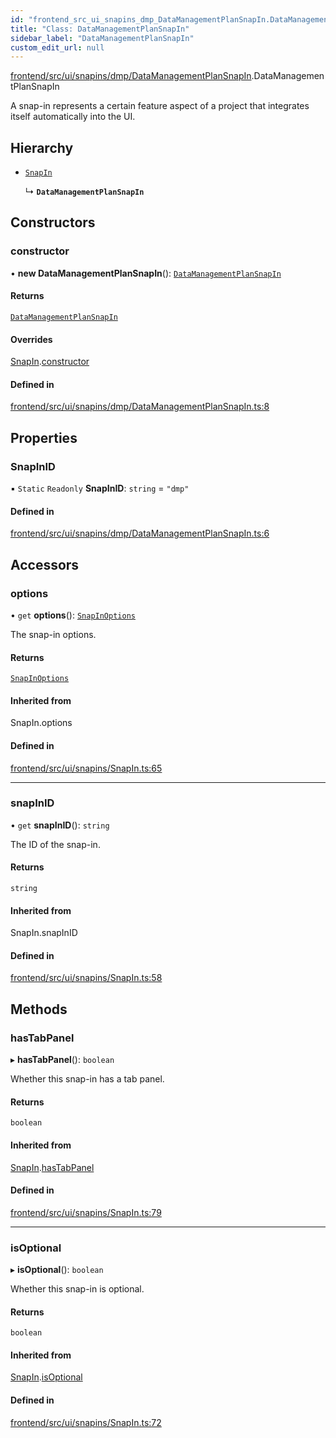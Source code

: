 ```yaml
---
id: "frontend_src_ui_snapins_dmp_DataManagementPlanSnapIn.DataManagementPlanSnapIn"
title: "Class: DataManagementPlanSnapIn"
sidebar_label: "DataManagementPlanSnapIn"
custom_edit_url: null
---
```


[frontend/src/ui/snapins/dmp/DataManagementPlanSnapIn](../modules/frontend_src_ui_snapins_dmp_DataManagementPlanSnapIn.md).DataManagementPlanSnapIn

A snap-in represents a certain feature aspect of a project that integrates itself automatically into the UI.

## Hierarchy

- [`SnapIn`](frontend_src_ui_snapins_SnapIn.SnapIn.md)

  ↳ **`DataManagementPlanSnapIn`**

## Constructors

### constructor

• **new DataManagementPlanSnapIn**(): [`DataManagementPlanSnapIn`](frontend_src_ui_snapins_dmp_DataManagementPlanSnapIn.DataManagementPlanSnapIn.md)

#### Returns

[`DataManagementPlanSnapIn`](frontend_src_ui_snapins_dmp_DataManagementPlanSnapIn.DataManagementPlanSnapIn.md)

#### Overrides

[SnapIn](frontend_src_ui_snapins_SnapIn.SnapIn.md).[constructor](frontend_src_ui_snapins_SnapIn.SnapIn.md#constructor)

#### Defined in

[frontend/src/ui/snapins/dmp/DataManagementPlanSnapIn.ts:8](https://github.com/Soroush9978/rds-ng/blob/5673246/src/frontend/src/ui/snapins/dmp/DataManagementPlanSnapIn.ts#L8)

## Properties

### SnapInID

▪ `Static` `Readonly` **SnapInID**: `string` = `"dmp"`

#### Defined in

[frontend/src/ui/snapins/dmp/DataManagementPlanSnapIn.ts:6](https://github.com/Soroush9978/rds-ng/blob/5673246/src/frontend/src/ui/snapins/dmp/DataManagementPlanSnapIn.ts#L6)

## Accessors

### options

• `get` **options**(): [`SnapInOptions`](../interfaces/frontend_src_ui_snapins_SnapIn.SnapInOptions.md)

The snap-in options.

#### Returns

[`SnapInOptions`](../interfaces/frontend_src_ui_snapins_SnapIn.SnapInOptions.md)

#### Inherited from

SnapIn.options

#### Defined in

[frontend/src/ui/snapins/SnapIn.ts:65](https://github.com/Soroush9978/rds-ng/blob/5673246/src/frontend/src/ui/snapins/SnapIn.ts#L65)

___

### snapInID

• `get` **snapInID**(): `string`

The ID of the snap-in.

#### Returns

`string`

#### Inherited from

SnapIn.snapInID

#### Defined in

[frontend/src/ui/snapins/SnapIn.ts:58](https://github.com/Soroush9978/rds-ng/blob/5673246/src/frontend/src/ui/snapins/SnapIn.ts#L58)

## Methods

### hasTabPanel

▸ **hasTabPanel**(): `boolean`

Whether this snap-in has a tab panel.

#### Returns

`boolean`

#### Inherited from

[SnapIn](frontend_src_ui_snapins_SnapIn.SnapIn.md).[hasTabPanel](frontend_src_ui_snapins_SnapIn.SnapIn.md#hastabpanel)

#### Defined in

[frontend/src/ui/snapins/SnapIn.ts:79](https://github.com/Soroush9978/rds-ng/blob/5673246/src/frontend/src/ui/snapins/SnapIn.ts#L79)

___

### isOptional

▸ **isOptional**(): `boolean`

Whether this snap-in is optional.

#### Returns

`boolean`

#### Inherited from

[SnapIn](frontend_src_ui_snapins_SnapIn.SnapIn.md).[isOptional](frontend_src_ui_snapins_SnapIn.SnapIn.md#isoptional)

#### Defined in

[frontend/src/ui/snapins/SnapIn.ts:72](https://github.com/Soroush9978/rds-ng/blob/5673246/src/frontend/src/ui/snapins/SnapIn.ts#L72)
